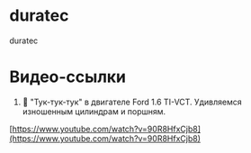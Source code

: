 # duratec
duratec

# Видео-ссылки

1. 🔨 "Тук-тук-тук" в двигателе Ford 1.6 TI-VCT. Удивляемся изношенным цилиндрам и поршням.

[https://www.youtube.com/watch?v=90R8HfxCjb8](https://www.youtube.com/watch?v=90R8HfxCjb8)